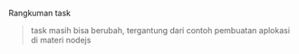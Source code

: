 Rangkuman task

> task masih bisa berubah, tergantung dari contoh pembuatan aplokasi di materi nodejs